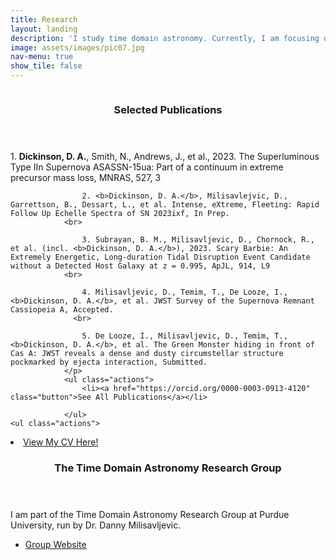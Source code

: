 ```yaml
---
title: Research
layout: landing
description: 'I study time domain astronomy. Currently, I am focusing on enhanced mass loss in massive stars during the decade prior to explosion. I am pursuing this topics with single-object extragalactic studies and with the supernova remnant, Cassiopeia A.'
image: assets/images/pic07.jpg
nav-menu: true
show_tile: false
---
```


<!-- Main -->
<div id="main">

<!-- Two -->
<section id="two" class="spotlights">
	<section>
		<a href="https://orcid.org/0000-0003-0913-4120" class="image">
			<img src="{% link assets/images/IIn.jpg %}" alt="" height = auto width = auto data-position="center center" />
		</a>
		<div class="content">
			<div class="inner">
				<header class="major">
					<h3>Selected Publications</h3>
				</header>
				<p>1. <b>Dickinson, D. A.</b>, Smith, N., Andrews, J., et al., 2023. The Superluminous Type IIn Supernova ASASSN-15ua: Part of a continuum in extreme precursor mass loss, MNRAS, 527, 3 
				<br>
					
					2. <b>Dickinson, D. A.</b>, Milisavlejvic, D., Garrettson, B., Dessart, L., et al. Intense, eXtreme, Fleeting: Rapid Follow Up Echelle Spectra of SN 2023ixf, In Prep.
				<br>
    
					3. Subrayan, B. M., Milisavljevic, D., Chornock, R., et al. (incl. <b>Dickinson, D. A.</b>), 2023. Scary Barbie: An Extremely Energetic, Long-duration Tidal Disruption Event Candidate without a Detected Host Galaxy at z = 0.995, ApJL, 914, L9 
				<br>
    
					4. Milisavljevic, D., Temim, T., De Looze, I., <b>Dickinson, D. A.</b>, et al. JWST Survey of the Supernova Remnant Cassiopeia A, Accepted.
   				  <br>
    
					5. De Looze, I., Milisavljevic, D., Temim, T.,<b>Dickinson, D. A.</b>, et al. The Green Monster hiding in front of Cas A: JWST reveals a dense and dusty circumstellar structure pockmarked by ejecta interaction, Submitted.
				</p>
				<ul class="actions">
					<li><a href="https://orcid.org/0000-0003-0913-4120" class="button">See All Publications</a></li>
     
				</ul>
    <ul class="actions">
<li><a href="https://drive.google.com/file/d/1kF0uPiWVcYSA0O951wNmk7PGJoigynIW/view?usp=sharing" class="button">View My CV Here!</a></li></ul>
			</div>
		</div>
	</section>
	<section>
		<a href="https://www.physics.purdue.edu/milisavljevic/" class="image">
			<img src="{% link assets/images/PU-V-Full-Rev-RGB.png %}" alt="" data-position="center center" height = auto width = auto />
		</a>
		<div class="content">
			<div class="inner">
				<header class="major">
					<h3>The Time Domain Astronomy Research Group</h3>
				</header>
				<p>I am part of the Time Domain Astronomy Research Group at Purdue University, run by Dr. Danny Milisavljevic.</p>
				<ul class="actions">
					<li><a href="https://www.physics.purdue.edu/milisavljevic/" class="button">Group Website</a></li>
				</ul>
			</div>
		</div>
	</section>


</div>
